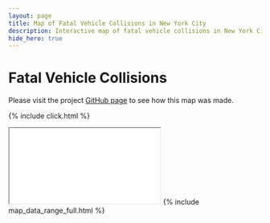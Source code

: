 ```yaml
---
layout: page
title: Map of Fatal Vehicle Collisions in New York City
description: Interactive map of fatal vehicle collisions in New York City (NYC)
hide_hero: true
---
```

# Fatal Vehicle Collisions

Please visit the project [GitHub page](https://github.com/ray310/NYC-Vehicle-Collisions) to see how this map was made.


{% include click.html %}
<iframe src="fatal_map.html" title="Marker cluster map of fatal collisions in New York City"></iframe>
{% include map_data_range_full.html %}
